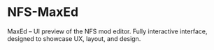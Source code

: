 # NFS-MaxEd
MaxEd – UI preview of the NFS mod editor. Fully interactive interface, designed to showcase UX, layout, and design.
